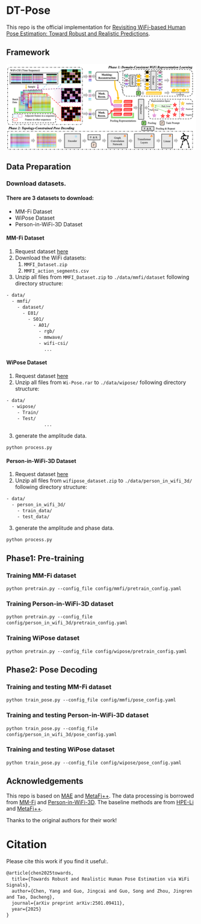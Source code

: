 # DT-Pose
This repo is the official implementation for [Revisiting WiFi-based Human Pose Estimation: Toward Robust and Realistic Predictions]().

## Framework
![image](src/framework.png)

## Data Preparation

### Download datasets.

#### There are 3 datasets to download:

- MM-Fi Dataset
- WiPose Dataset
- Person-in-WiFi-3D Dataset

#### MM-Fi Dataset

1. Request dataset [here](https://ntu-aiot-lab.github.io/mm-fi)
2. Download the WiFi datasets:
    1. `MMFI_Dataset.zip`
    2. `MMFI_action_segments.csv`
3. Unzip all files from `MMFI_Dataset.zip` to `./data/mmfi/dataset` following directory structure:
```
- data/
  - mmfi/
    - dataset/
      - E01/
        - S01/
          - A01/
            - rgb/
            - mmwave/
            - wifi-csi/
              ...
```

#### WiPose Dataset

1. Request dataset [here](https://github.com/NjtechCVLab/Wi-PoseDataset)
2. Unzip all files from `Wi-Pose.rar` to `./data/wipose/` following directory structure:
```
- data/
  - wipose/
    - Train/
    - Test/
              ...
```
3. generate the amplitude data.
```
python process.py
```

#### Person-in-WiFi-3D Dataset

1. Request dataset [here](https://aiotgroup.github.io/Person-in-WiFi-3D/)
2. Unzip all files from `wifipose_dataset.zip` to `./data/person_in_wifi_3d/` following directory structure:
```
- data/
  - person_in_wifi_3d/
    - train_data/
    - test_data/
```
3. generate the amplitude and phase data.
```
python process.py
```


## Phase1: Pre-training

### Training MM-Fi dataset
```
python pretrain.py --config_file config/mmfi/pretrain_config.yaml
```

### Training Person-in-WiFi-3D dataset
```
python pretrain.py --config_file config/person_in_wifi_3d/pretrain_config.yaml
```

### Training WiPose dataset
```
python pretrain.py --config_file config/wipose/pretrain_config.yaml
```

## Phase2: Pose Decoding

### Training and testing MM-Fi dataset
```
python train_pose.py --config_file config/mmfi/pose_config.yaml
```

### Training and testing Person-in-WiFi-3D dataset
```
python train_pose.py --config_file config/person_in_wifi_3d/pose_config.yaml
```

### Training and testing WiPose dataset
```
python train_pose.py --config_file config/wipose/pose_config.yaml
```

## Acknowledgements
This repo is based on [MAE](https://github.com/IcarusWizard/MAE) and [MetaFi++](https://github.com/pridy999/metafi_pose_estimation). The data processing is borrowed from [MM-Fi](https://github.com/ybhbingo/MMFi_dataset) and [Person-in-WiFi-3D](https://github.com/aiotgroup/Person-in-WiFi-3D-repo). The baseline methods are from [HPE-Li](https://github.com/Toandinh1/ECCV24_Li-HPE) and [MetaFi++](https://github.com/pridy999/metafi_pose_estimation).

Thanks to the original authors for their work!



# Citation
Please cite this work if you find it useful:.
```
@article{chen2025towards,
  title={Towards Robust and Realistic Human Pose Estimation via WiFi Signals},
  author={Chen, Yang and Guo, Jingcai and Guo, Song and Zhou, Jingren and Tao, Dacheng},
  journal={arXiv preprint arXiv:2501.09411},
  year={2025}
}
```

